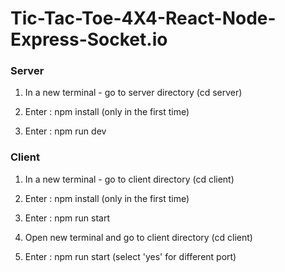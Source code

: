 # Tic-Tac-Toe-4X4-React-Node-Express-Socket.io

### Server
1. In a new terminal - go to server directory (cd server)

2. Enter : npm install (only in the first time)

3. Enter : npm run dev

### Client
1. In a new terminal - go to client directory (cd client) 

2. Enter : npm install (only in the first time)

3. Enter : npm run start

4. Open new terminal and go to client directory (cd client)

5. Enter : npm run start (select 'yes' for different port)
